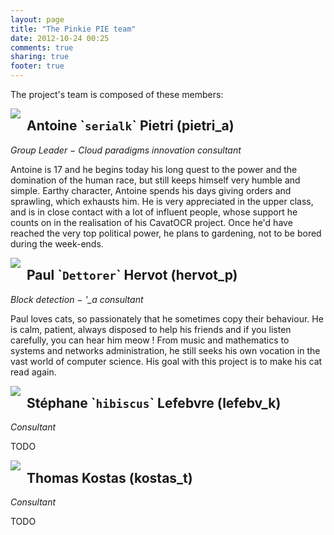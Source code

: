 ```yaml
---
layout: page
title: "The Pinkie PIE team"
date: 2012-10-24 00:25
comments: true
sharing: true
footer: true
---
```


The project's team is composed of these members:

<img style="float:left;margin-right:10px" src="http://i.imgur.com/6i9Xi.jpg" />

## Antoine \``serialk`\` Pietri (pietri\_a)
*Group Leader − Cloud paradigms innovation consultant*

Antoine is 17 and he begins today his long quest to the power and the
domination of the human race, but still keeps himself very humble and simple.
Earthy character, Antoine spends his days giving orders and sprawling, which
exhausts him. He is very appreciated in the upper class, and is in close
contact with a lot of influent people, whose support he counts on in the
realisation of his CavatOCR project. Once he'd have reached the very top
political power, he plans to gardening, not to be bored during the week-ends.


<img style="float:left;margin-right:10px" src="http://dettorer.net/cat_resized.jpg" />

## Paul \``Dettorer`\` Hervot (hervot\_p)
*Block detection − '_a consultant*

Paul loves cats, so passionately that he sometimes copy their behaviour. He is
calm, patient, always disposed to help his friends and if you listen carefully,
you can hear him meow ! From music and mathematics to systems and networks
administration, he still seeks his own vocation in the vast world of computer
science. His goal with this project is to make his cat read again.

<img style="float:left;margin-right:10px" src="http://i.imgur.com/dZuWQ.png" />

## Stéphane \``hibiscus`\` Lefebvre (lefebv\_k)

*Consultant*

TODO


<img style="float:left;margin-right:10px" src="http://i.imgur.com/81ujO.jpg" />

## Thomas Kostas (kostas\_t)

*Consultant*

TODO


